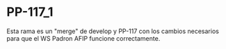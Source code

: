 PP-117_1
====

Esta rama es un "merge" de develop y PP-117 con los cambios necesarios para que el WS Padron AFIP funcione correctamente.